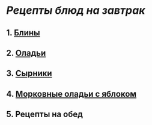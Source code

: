 # *Рецепты блюд на завтрак*
## 1. [Блины](pancake.md)
## 2. [Оладьи](little_pancake.md)
## 3. [Сырники](Cheesecakes.md)
## 4. [Морковные оладьи с яблоком](Carrot_apple_pancake.md)
## 5. Рецепты на обед